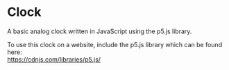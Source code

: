 # Clock
A basic analog clock written in JavaScript using the p5.js library.  

To use this clock on a website, include the p5.js library which can be found here:  
https://cdnjs.com/libraries/p5.js/
